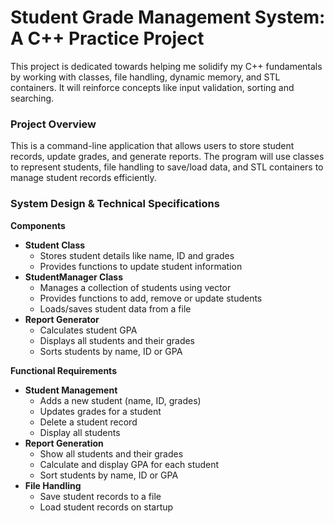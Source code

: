 # Student Grade Management System: A C++ Practice Project

This project is dedicated towards helping me solidify my C++ fundamentals by working with classes, file handling, 
dynamic memory, and STL containers. It will reinforce concepts like input validation, sorting and searching.

### Project Overview

This is a command-line application that allows users to store student records, update grades, and generate reports. 
The program will use classes to represent students, file handling to save/load data, and STL containers to manage 
student records efficiently.

### System Design & Technical Specifications

**Components**
- **Student Class**
  - Stores student details like name, ID and grades
  - Provides functions to update student information
- **StudentManager Class**
  - Manages a collection of students using vector
  - Provides functions to add, remove or update students
  - Loads/saves student data from a file
- **Report Generator**
  - Calculates student GPA
  - Displays all students and their grades
  - Sorts students by name, ID or GPA

**Functional Requirements**
- **Student Management**
  - Adds a new student (name, ID, grades)
  - Updates grades for a student
  - Delete a student record
  - Display all students
- **Report Generation**
  - Show all students and their grades
  - Calculate and display GPA for each student
  - Sort students by name, ID or GPA
- **File Handling**
  - Save student records to a file
  - Load student records on startup